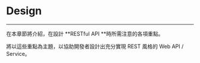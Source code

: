 # Design

---

在本章節將介紹，在設計 **RESTful API **時所需注意的各項重點。

將以這些重點為主題，以協助開發者設計出充分實現 REST 風格的 Web API \/ Service。

